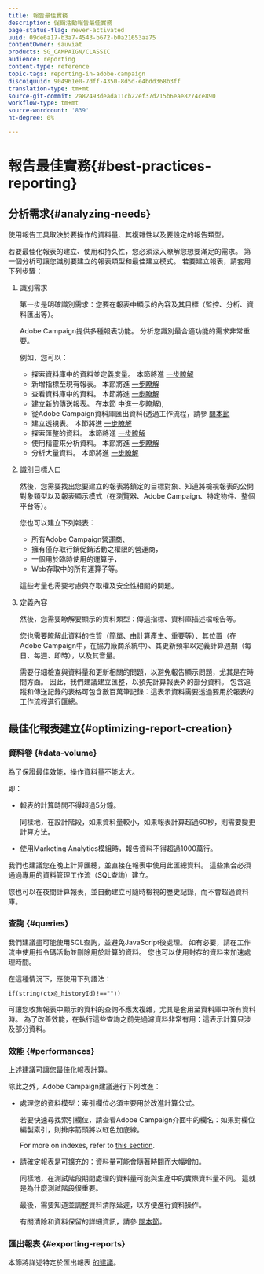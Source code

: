 ```yaml
---
title: 報告最佳實務
description: 促銷活動報告最佳實務
page-status-flag: never-activated
uuid: 09de6a17-b3a7-4543-b672-b0a21653aa75
contentOwner: sauviat
products: SG_CAMPAIGN/CLASSIC
audience: reporting
content-type: reference
topic-tags: reporting-in-adobe-campaign
discoiquuid: 904961e0-7dff-4350-8d5d-e4bdd368b3ff
translation-type: tm+mt
source-git-commit: 2a82493deada11cb22ef37d215b6eae8274ce890
workflow-type: tm+mt
source-wordcount: '839'
ht-degree: 0%

---
```



# 報告最佳實務{#best-practices-reporting}

## 分析需求{#analyzing-needs}

使用報告工具取決於要操作的資料量、其複雜性以及要設定的報告類型。

若要最佳化報表的建立、使用和持久性，您必須深入瞭解您想要滿足的需求。 第一個分析可讓您識別要建立的報表類型和最佳建立模式。 若要建立報表，請套用下列步驟：

1. 識別需求

   第一步是明確識別需求：您要在報表中顯示的內容及其目標（監控、分析、資料匯出等）。

   Adobe Campaign提供多種報表功能。 分析您識別最合適功能的需求非常重要。

   例如，您可以：

   * 探索資料庫中的資料並定義度量。 本節將進 [一步瞭解](../../reporting/using/about-cubes.md)
   * 新增指標至現有報表。 本節將進 [一步瞭解](../../reporting/using/about-reports-creation-in-campaign.md)
   * 查看資料庫中的資料。 本節將進 [一步瞭解](../../reporting/using/about-descriptive-analysis.md)
   * 建立新的傳送報表。 在本節 [中進一步瞭解](../../reporting/using/about-reports-creation-in-campaign.md)),
   * 從Adobe Campaign資料庫匯出資料(透過工作流程，請參 [閱本節](../../workflow/using/about-workflows.md)
   * 建立透視表。 本節將進 [一步瞭解](../../reporting/using/creating-a-table.md#creating-a-breakdown-or-pivot-table)
   * 探索匯整的資料。 本節將進 [一步瞭解](../../reporting/using/about-cubes.md)
   * 使用精靈來分析資料。 本節將進 [一步瞭解](../../reporting/using/about-descriptive-analysis.md)
   * 分析大量資料。 本節將進 [一步瞭解](../../reporting/using/about-reports-creation-in-campaign.md)

1. 識別目標人口

   然後，您需要找出您要建立的報表將鎖定的目標對象、知道將檢視報表的公開對象類型以及報表顯示模式（在瀏覽器、Adobe Campaign、特定物件、整個平台等）。

   您也可以建立下列報表：

   * 所有Adobe Campaign營運商、
   * 擁有僅存取行銷促銷活動之權限的營運商，
   * 一個用於臨時使用的運算子，
   * Web存取中的所有運算子等。

   這些考量也需要考慮與存取權及安全性相關的問題。

1. 定義內容

   然後，您需要瞭解要顯示的資料類型：傳送指標、資料庫描述檔報告等。

   您也需要瞭解此資料的性質（簡單、由計算產生、重要等）、其位置（在Adobe Campaign中，在協力廠商系統中）、其更新頻率以定義計算週期（每日、每週、即時），以及其音量。

   需要仔細檢查與資料量和更新相關的問題，以避免報告顯示問題，尤其是在時間方面。 因此，我們建議建立匯整，以預先計算報表外的部分資料。 包含追蹤和傳送記錄的表格可包含數百萬筆記錄：這表示資料需要透過要用於報表的工作流程進行匯總。

## 最佳化報表建立{#optimizing-report-creation}

### 資料卷 {#data-volume}

為了保證最佳效能，操作資料量不能太大。

即：

* 報表的計算時間不得超過5分鐘。

   同樣地，在設計階段，如果資料量較小，如果報表計算超過60秒，則需要變更計算方法。

* 使用Marketing Analytics模組時，報告資料不得超過1000萬行。

我們也建議您在晚上計算匯總，並直接在報表中使用此匯總資料。 這些集合必須通過專用的資料管理工作流（SQL查詢）建立。

您也可以在夜間計算報表，並自動建立可隨時檢視的歷史記錄，而不會超過資料庫。

### 查詢 {#queries}

我們建議盡可能使用SQL查詢，並避免JavaScript後處理。 如有必要，請在工作流中使用指令碼活動並刪除用於計算的資料。 您也可以使用封存的資料來加速處理時間。

在這種情況下，應使用下列語法：

```
if(string(ctx@_historyId)!==""))
```

可讓您收集報表中顯示的資料的查詢不應太複雜，尤其是套用至資料庫中所有資料時。 為了改善效能，在執行這些查詢之前先過濾資料非常有用：這表示計算只涉及部分資料。

### 效能 {#performances}

上述建議可讓您最佳化報表計算。

除此之外，Adobe Campaign建議進行下列改進：

* 處理您的資料模型：索引欄位必須主要用於改進計算公式。

   若要快速尋找索引欄位，請查看Adobe Campaign介面中的欄名：如果對欄位編製索引，則排序箭頭將以紅色加底線。

   For more on indexes, refer to [this section](../../configuration/using/data-model-best-practices.md#indexes).

* 請確定報表是可擴充的：資料量可能會隨著時間而大幅增加。

   同樣地，在測試階段期間處理的資料量可能與生產中的實際資料量不同。 這就是為什麼測試階段很重要。

   最後，需要知道並調整資料清除延遲，以方便進行資料操作。

   有關清除和資料保留的詳細資訊，請參 [閱本節](../../configuration/using/data-model-best-practices.md#data-retention)。

### 匯出報表 {#exporting-reports}

本節將詳述特定於匯出報表 [的建議](../../reporting/using/actions-on-reports.md#exporting-a-report)。
